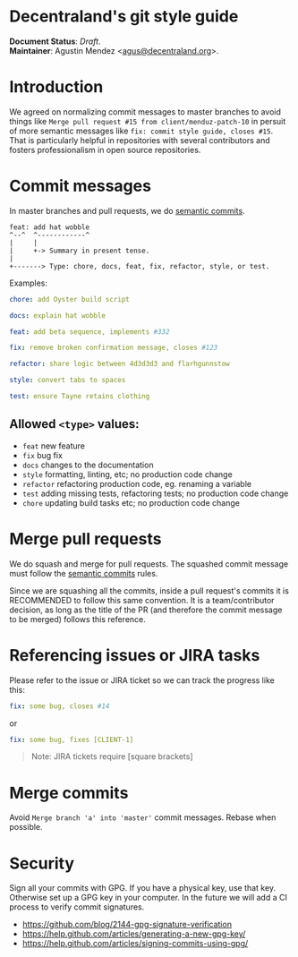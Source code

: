# Decentraland's git style guide

**Document Status**: *Draft*.  
**Maintainer**: Agustin Mendez &lt;[agus@decentraland.org](mailto:agus@decentraland.org)&gt;.

# Introduction

We agreed on normalizing commit messages to master branches to avoid things like `Merge pull request #15 from client/menduz-patch-10` in persuit of more semantic messages like `fix: commit style guide, closes #15`. That is particularly helpful in repositories with several contributors and fosters professionalism in open source repositories.

# Commit messages

In master branches and pull requests, we do [semantic commits](https://seesparkbox.com/foundry/semantic_commit_messages).

```
feat: add hat wobble
^--^  ^------------^
|     |
|     +-> Summary in present tense.
|
+-------> Type: chore, docs, feat, fix, refactor, style, or test.
```

Examples:

```yaml
chore: add Oyster build script
```
```yaml
docs: explain hat wobble
```
```yaml
feat: add beta sequence, implements #332
```
```yaml
fix: remove broken confirmation message, closes #123
```
```yaml
refactor: share logic between 4d3d3d3 and flarhgunnstow
```
```yaml
style: convert tabs to spaces
```
```yaml
test: ensure Tayne retains clothing
```

## Allowed `<type>` values:
   * `feat` new feature
   * `fix` bug fix
   * `docs` changes to the documentation
   * `style` formatting, linting, etc; no production code change
   * `refactor` refactoring production code, eg. renaming a variable
   * `test` adding missing tests, refactoring tests; no production code change
   * `chore` updating build tasks etc; no production code change

# Merge pull requests

We do squash and merge for pull requests. The squashed commit message must follow the [semantic commits](https://seesparkbox.com/foundry/semantic_commit_messages) rules.

Since we are squashing all the commits, inside a pull request's commits it is RECOMMENDED to follow this same convention. It is a team/contributor decision, as long as the title of the PR (and therefore the commit message to be merged) follows this reference.

# Referencing issues or JIRA tasks

Please refer to the issue or JIRA ticket so we can track the progress like this: 
```yaml
fix: some bug, closes #14
```
or 
```yaml
fix: some bug, fixes [CLIENT-1]
```

> Note: JIRA tickets require [square brackets]

# Merge commits

Avoid `Merge branch 'a' into 'master'` commit messages. Rebase when possible.

# Security

Sign all your commits with GPG. If you have a physical key, use that key. Otherwise set up a GPG key in your computer.
In the future we will add a CI process to verify commit signatures.

- https://github.com/blog/2144-gpg-signature-verification
- https://help.github.com/articles/generating-a-new-gpg-key/
- https://help.github.com/articles/signing-commits-using-gpg/
